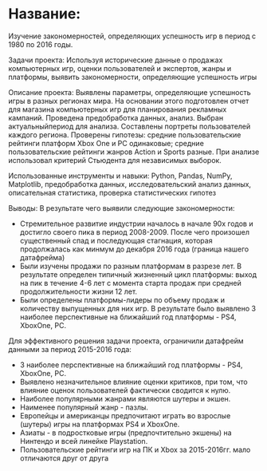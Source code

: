 # Название: 
Изучение закономерностей, определяющих успешность игр в период с 1980 по 2016 годы.

Задачи проекта:
Используя исторические данные о продажах компьютерных игр, оценки пользователей и экспертов, жанры и платформы, выявить закономерности, определяющие успешность игры 

Описание проекта: 
Выявлены параметры, определяющие успешность игры в разных регионах мира. На основании этого подготовлен отчет для магазина компьютерных игр для планирования рекламных кампаний. 
Проведена предобработка данных, анализ. Выбран актуальныйпериод для анализа. Составлены портреты пользователей каждого региона. Проверены гипотезы: средние пользовательские рейтинги 
платформ Xbox One и PC одинаковые; средние пользовательские рейтинги жанров Action и Sports разные. При анализе использовал критерий Стьюдента для независимых выборок.

Использованные инструменты и навыки: 
Python, Pandas, NumPy, Matplotlib, предобработка данных, исследовательский анализ данных, описательная статистика, проверка статистических гипотез

Выводы: 
В результате чего выявили следующие закономерности:
- Стремительное развитие индустрии началось в начале 90х годов и достигло своего пика в период 2008-2009. После чего произошел существенный спад и последующая стагнация, которая продолжалась как минмум до декабря 2016 года (граница нашего датафрейма)
- Были изучены продажи по разным платформам в разрезе лет. В результате определен типичный жизненный цикл платформы: выход на пик в течение 4-6 лет с момента старта продаж при средней продолжительности жизни 12 лет.
- Были определены платформы-лидеры по объему продаж и количеству выпущенных для них игр. В результате было выявлено 3 наиболее перспективные на ближайший год платформы - PS4, XboxOne, PC.

Для эффективного решения задачи проекта, ограничили датафрейм данными за период 2015-2016 года:
- 3 наиболее перспективные на ближайший год платформы - PS4, XboxOne, PC.
- Выявлено незначительное влияние оценки критиков, при том, что влияние оценок пользователей фактически сводится к нулю.
- Наиболее популярными жанрами являются шутеры и экшен. 
- Наименее популярный жанр - пазлы.
- Европейцы и американцы предпочитают играть во взрослые (шутеры) игры на платформах PS4 и XboxOne.
- Азиаты - в подростковые игры (предпочтительно экшены) на Нинтендо и всей линейке Playstation.
- Пользовательские рейтинги игр на ПК и Xbox за 2015-2016гг. мало отличаются друг от друга
